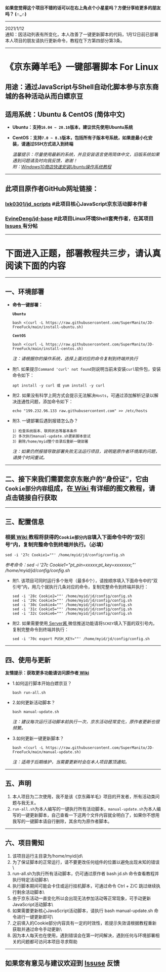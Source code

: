 __如果您觉得这个项目不错的话可以在右上角点个小星星吗？方便分享给更多的朋友吗？ (∩_∩)__

***

2021/1/12\
通知：因活动列表有所变化，本人改善了一键更新脚本的代码，1月12日前已部署本人项目的朋友请执行更新命令，教程在下方第四部分第3条。

***

# 《京东薅羊毛》一键部署脚本 For Linux
## 用途：通过JavaScript与Shell自动化脚本参与京东商城的各种活动从而白嫖京豆
## 适用系统：Ubuntu & CentOS (简体中文)
- __Ubuntu：支持`16.04 ~ 20.10`版本，建议优先使用Ubuntu系统__
- __CentOS：支持`7.0 ~ 8.3`版本，包括所有子版本号系统，如果是最小化安装，请通过SSH方式进入到终端__

  _温馨提示：尽量使用最新的系统，并且安装语言使用简体中文，旧版系统如果遇到问题请及时向我反馈，谢谢！_\
  _附：[Windows10商店快速安装Ubuntu操作系统教程](https://github.com/SuperManito/JD-FreeFuck/wiki/WIN10%E5%95%86%E5%BA%97%E5%AE%89%E8%A3%85Ubuntu)_
    
***

## 此项目原作者GitHub网址链接：
### [lxk0301/jd_scripts](https://github.com/lxk0301/jd_scripts)  #此项目核心JavaScript京东活动脚本作者
### [EvineDeng/jd-base](https://github.com/EvineDeng/jd-base)   #此项目Linux环境Shell套壳作者，在其项目[ Issues ](https://github.com/EvineDeng/jd-base/issues/185)有分帖
    
***

# 下面进入正题，部署教程共三步，请认真阅读下面的内容
    
***

## 一、环境部署
- __命令一键部署：__

    __`Ubuntu`__

      bash <(curl -L https://raw.githubusercontent.com/SuperManito/JD-FreeFuck/main/install-ubuntu.sh)
    __`CentOS`__

      bash <(curl -L https://raw.githubusercontent.com/SuperManito/JD-FreeFuck/main/install-centos.sh)
    _注：请根据你的操作系统，选择上面对应的命令复制到终端并执行_
- 附1. 如果提示`Command 'curl' not found`则说明当前未安装`curl`软件包，安装命令如下：

      apt install -y curl 或 yum install -y curl
- 附2. 如果没有科学上网方式会提示无法解决`Hosts`，可通过添加解析记录以解决连通性问题，添加命令如下：

      echo "199.232.96.133 raw.githubusercontent.com" >> /etc/hosts
- 附3. 一键部署后遇到报错怎么办？

      1）检查系统版本、联网状态等基本条件
      2）多次执行manual-update.sh更新脚本尝试
      3）删除/home/myid整个目录后重新一键部署
    _注：如果仍然报错导致部署失败无法运行项目，说明是原作者环境库的问题，请换个时间重试。_
    
***

## 二、接下来我们需要您京东账户的“身份证”，它由`Cookie部分内容`组成，在[ Wiki ](https://github.com/SuperManito/JD-FreeFuck/wiki/GetCookies)有详细的图文教程，请点击链接自行获取

***

## 三、配置信息
### 根据[ Wiki ](https://github.com/SuperManito/JD-FreeFuck/wiki/GetCookies)教程将获得的`Cookie部分内容`填入下面命令中的“双引号”内，复制完整命令到终端并执行。（必填）
    sed -i '27c Cookie1=""' /home/myid/jd/config/config.sh
  _参考命令：sed -i '27c Cookie1="pt_pin=xxxxx;pt_key=xxxxxxx;"' /home/myid/jd/config/config.sh_
- 附1. 该项目可同时运行多个账号（最多6个），请按顺序填入下面命令中的“双引号”内，用几个就执行几条对应的命令，复制完整命令到终端并执行：

      sed -i '28c Cookie2=""' /home/myid/jd/config/config.sh
      sed -i '29c Cookie3=""' /home/myid/jd/config/config.sh
      sed -i '30c Cookie4=""' /home/myid/jd/config/config.sh
      sed -i '31c Cookie5=""' /home/myid/jd/config/config.sh
      sed -i '32c Cookie6=""' /home/myid/jd/config/config.sh
- 附2. 如果需要使用[ Server酱 ](http://sc.ftqq.com/)微信推送功能请将`SCKEY`填入下面的双引号内，复制完整命令到终端并执行：

      sed -i '70c export PUSH_KEY=""' /home/myid/jd/config/config.sh

***

## 四、使用与更新
__友情提示：获取更多功能请访问原作者[ Wiki ](https://github.com/EvineDeng/jd-base/wiki/Linux)__
- 1.如何运行脚本开始白嫖京豆？

      bash run-all.sh
- 2.如何更新活动脚本？

      bash manual-update.sh
    _注：建议每次运行活动脚本前执行一次，京东活动经常变化，原作者更新也很频繁。_
- 3.如何更新一键更新脚本？

      bash <(curl -L https://raw.githubusercontent.com/SuperManito/JD-FreeFuck/main/manual-update.sh)
    _注：适用于后期维护，当需要更新时会在本人项目置顶通知。_
    
***

## 五、声明
1. 本人项目为二次使用，我不是该《京东薅羊毛》项目的开发者，所有活动类问题与我无关。
2. `run-all.sh`为本人编写的一键执行所有活动脚本，`manual-update.sh`为本人编写的一键更新脚本，自己查看一下这两个文件内容就全明白了，如果你不想用我写的一键脚本请自行删除，其余均为原作者脚本。
    
***

## 六、项目需知
1. 该项目运行主目录为/home/myid/jd\
2. 为了保证脚本的正常运行，请不要更改任何组件的位置以避免出现未知的错误\
3. run-all.sh为执行所有活动脚本，仍可通过原作者 bash jd.sh 命令查看教程并执行特定活动脚本\
4. 执行脚本期间可能会卡住或运行挂机脚本，可通过命令 Ctrl + Z/C 跳过继续执行剩余活动脚本\
5. 由于京东活动一直变化所以会出现无法参加活动等正常现象，可手动更新JavaScript活动脚本\
6. 如果需要更新核心JavaScript活动脚本，请执行 bash manual-update.sh 命令进行一键更新即可\
7. 之前填入的Cookie部分内容具有一定的时效性，若提示失效请根据教程重新获取并通过命令手动更新\
8. 因为本人每天也在使用，遇到错误会在第一时间解决，遇到任何与环境部署相关的问题都可访问本项目寻求帮助
    
***

## 如果您有意见与建议欢迎到 [Issuse](https://github.com/SuperManito/JD-FreeFuck/issues) 反馈
